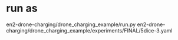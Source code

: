 # run as

en2-drone-charging/drone_charging_example/run.py  en2-drone-charging/drone_charging_example/experiments/FINAL/5dice-3.yaml